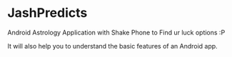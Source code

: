 JashPredicts
============

Android Astrology Application with Shake Phone to Find ur luck options :P

It will also help you to understand the basic features of an Android app.
